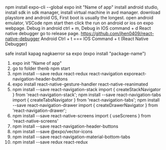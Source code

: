 npm install expo-cli --global
expo init "Name of app"
install android studio, install sdk in sdk manager, install virtual machine in avd manager. download playstore and android OS, First boot is usually the longest.
open android emulator, VSCode npm start then click the run on android or ios on expo webpage.
Debug in android ctrl + m, Debug in IOS command + d
React native debugger go to release page. https://github.com/jhen0409/react-native-debugger
Android Ctrl + t === IOS Command + t (React Native Debugger)

safe install kapag nagkaerror sa expo (expo install "package-name")

1. expo init "Name of app"
2. go to folder thenb npm start
3. npm install --save redux react-redux react-navigation exporeact-navigation-header-buttons
4. expo install react-native-gesture-handler react-native-reanimated
5. npm install --save react-navigation-stack
   import { createStackNavigator } from 'react-navigation-stack';
   npm install --save react-navigation-tabs
   import { createTabsNavigator } from 'react-navigation-tabs';
   npm install --save react-navigation-drawer
   import { createDrawerNavigator } from 'react-navigation-drawer';
6. npm install --save react-native-screens
   import { useScreens } from 'react-native-screens'
7. npm install --save react-navigation-header-buttons
8. npm install --save @expo/vector-icons
9. npm install --save react-navigation-material-bottom-tabs
10. npm install --save redux react-redux
